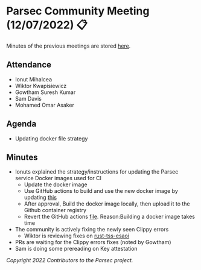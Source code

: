 # Parsec Community Meeting (12/07/2022) 📋

Minutes of the previous meetings are stored
[here](https://github.com/parallaxsecond/community/tree/main/minutes).

## Attendance

- Ionut Mihalcea
- Wiktor Kwapisiewicz
- Gowtham Suresh Kumar
- Sam Davis
- Mohamed Omar Asaker

## Agenda

- Updating docker file strategy

## Minutes

- Ionuts explained the strategy/instructions for updating the Parsec service Docker images used for
   CI
   - Update the docker image
   - Use GitHub actions to build and use the new docker image by updating
      [this](https://github.com/parallaxsecond/parsec/blob/main/.github/workflows/ci.yml)
   - After approval, Build the docker image locally, then upload it to the Github container registry
   - Revert the GitHub actions
      [file](https://github.com/parallaxsecond/parsec/blob/main/.github/workflows/ci.yml).
      Reason:Building a docker image takes time
- The community is actively fixing the newly seen Clippy errors
   - Wiktor is reviewing fixes on [rust-tss-esaoi](https://github.com/parallaxsecond/rust-tss-esapi)
- PRs are waiting for the Clippy errors fixes (noted by Gowtham)
- Sam is doing some prereading on Key attestation

*Copyright 2022 Contributors to the Parsec project.*

